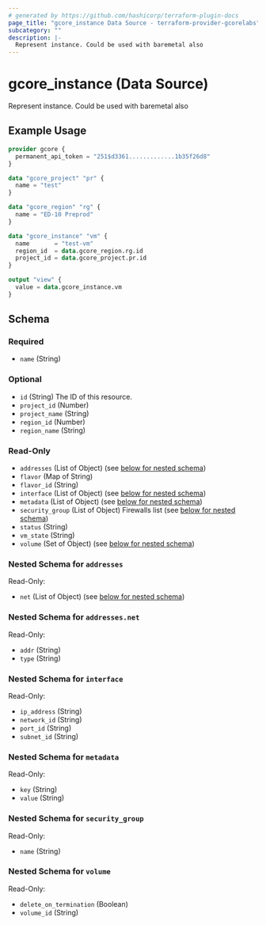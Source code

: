 ```yaml
---
# generated by https://github.com/hashicorp/terraform-plugin-docs
page_title: "gcore_instance Data Source - terraform-provider-gcorelabs"
subcategory: ""
description: |-
  Represent instance. Could be used with baremetal also
---
```


# gcore_instance (Data Source)

Represent instance. Could be used with baremetal also

## Example Usage

```terraform
provider gcore {
  permanent_api_token = "251$d3361.............1b35f26d8"
}

data "gcore_project" "pr" {
  name = "test"
}

data "gcore_region" "rg" {
  name = "ED-10 Preprod"
}

data "gcore_instance" "vm" {
  name       = "test-vm"
  region_id  = data.gcore_region.rg.id
  project_id = data.gcore_project.pr.id
}

output "view" {
  value = data.gcore_instance.vm
}
```

<!-- schema generated by tfplugindocs -->
## Schema

### Required

- `name` (String)

### Optional

- `id` (String) The ID of this resource.
- `project_id` (Number)
- `project_name` (String)
- `region_id` (Number)
- `region_name` (String)

### Read-Only

- `addresses` (List of Object) (see [below for nested schema](#nestedatt--addresses))
- `flavor` (Map of String)
- `flavor_id` (String)
- `interface` (List of Object) (see [below for nested schema](#nestedatt--interface))
- `metadata` (List of Object) (see [below for nested schema](#nestedatt--metadata))
- `security_group` (List of Object) Firewalls list (see [below for nested schema](#nestedatt--security_group))
- `status` (String)
- `vm_state` (String)
- `volume` (Set of Object) (see [below for nested schema](#nestedatt--volume))

<a id="nestedatt--addresses"></a>
### Nested Schema for `addresses`

Read-Only:

- `net` (List of Object) (see [below for nested schema](#nestedobjatt--addresses--net))

<a id="nestedobjatt--addresses--net"></a>
### Nested Schema for `addresses.net`

Read-Only:

- `addr` (String)
- `type` (String)



<a id="nestedatt--interface"></a>
### Nested Schema for `interface`

Read-Only:

- `ip_address` (String)
- `network_id` (String)
- `port_id` (String)
- `subnet_id` (String)


<a id="nestedatt--metadata"></a>
### Nested Schema for `metadata`

Read-Only:

- `key` (String)
- `value` (String)


<a id="nestedatt--security_group"></a>
### Nested Schema for `security_group`

Read-Only:

- `name` (String)


<a id="nestedatt--volume"></a>
### Nested Schema for `volume`

Read-Only:

- `delete_on_termination` (Boolean)
- `volume_id` (String)


